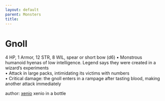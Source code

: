 ```yaml
---
layout: default
parent: Monsters 
title: 
--- 
```

# Gnoll
4 HP, 1 Armor, 12 STR, 8 WIL, spear or short bow (d6)
• Monstrous humanoid hyenas of low intelligence. Legend says they were created in a wizard’s experiments  
• Attack in large packs, intimidating its victims with numbers  
• Critical damage: the gnoll enters in a rampage after tasting blood, making another attack immediately  




author: [xenio](https://xenioinabottle.blogspot.com/2021/02/classic-monsters-for-cairnito-part-1.html) xenio in a bottle


